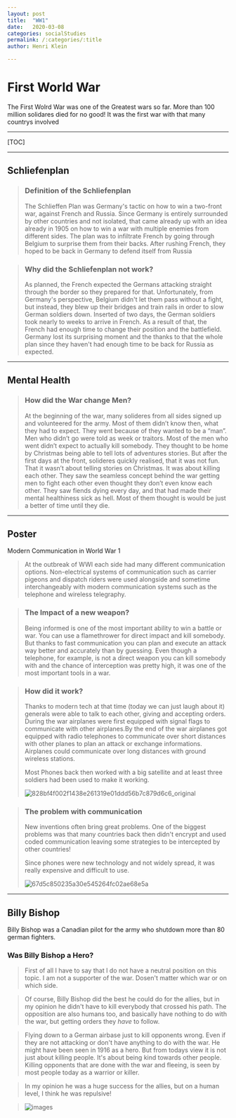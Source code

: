 ```yaml
---
layout: post
title:  "WW1"
date:   2020-03-08
categories: socialStudies
permalink: /:categories/:title
author: Henri Klein

---
```


# First World War

The First Wolrd War was one of the Greatest wars so far. More than 100 million solidares died for no good! It was the first war with that many countrys involved

---

[TOC]

----

## Schliefenplan

> ### Definition of the Schliefenplan
>
> The Schlieffen Plan was Germany's tactic on how to win a two-front war, against French and Russia. Since Germany is entirely surrounded by other countries and not isolated, that came already up with an idea already in 1905 on how to win a war with multiple enemies from different sides. The plan was to infiltrate French by going through Belgium to surprise them from their backs. After rushing French, they hoped to be back in Germany to defend itself from Russia 

> ### Why did the Schliefenplan not work?
>
> As planned, the French expected the Germans attacking straight through the border so they prepared for that. Unfortunately, from Germany's perspective, Belgium didn't let them pass without a fight, but instead, they blew up their bridges and train rails in order to slow German soldiers down. Inserted of two days, the German soldiers took nearly to weeks to arrive in French. As a result of that, the French had enough time to change their position and the battlefield. Germany lost its surprising moment and the thanks to that the whole plan since they haven't had enough time to be back for Russia as expected. 

---------

## Mental Health

> ### How did the War change Men?
>
> At the beginning of the war, many solideres from all sides signed up and volunteered for the army. Most of them didn’t know then, what they had to expect. They went because of they wanted to be a “man”. Men who didn’t go were told as week or traitors. Most of the men who went didn’t expect to actually kill somebody. They thought to be home by Christmas being able to tell lots of adventures stories. But after the first days at the front, solideres quickly realised, that it was not fun. That it wasn’t about telling stories on Christmas. It was about killing each other. They saw the seamless concept behind the war getting men to fight each other even thought they don’t even know each other. They saw fiends dying every day, and that had made their mental healthiness sick as hell. Most of them thought is would be just a better of time until they die.

----------

## Poster

Modern Communication in World War 1



> At the outbreak of WWI each side had many different communication options. Non-electrical systems of communication such as carrier pigeons and dispatch riders were used alongside and sometime interchangeably with modern communication systems such as the telephone and wireless telegraphy.

> ### The Impact of a new weapon?
>
> Being informed is one of the most important ability to win a battle or war. You can use a flamethrower for direct impact and kill somebody. But thanks to fast communication you can plan and execute an attack way better and accurately than by guessing. Even though a telephone, for example, is not a direct weapon you can kill somebody with and the chance of interception was pretty high, it was one of the most important tools in a war. 

> ### How did it work?
>
> Thanks to modern tech at that time (today we can just laugh about it) generals were able to talk to each other, giving and accepting orders. During the war airplanes were first equipped with signal flags to communicate with other airplanes.By the end of the war airplanes got equipped with radio telephones to communicate over short distances with other planes to plan an attack or exchange informations. Airplanes could communicate over long distances with ground wireless stations.
>
> Most Phones back then worked with a big satellite and at least three soldiers had been used to make it working.
>
> ![828bf4f002f1438e261319e01ddd56b7c879d6c6_original](https://tva1.sinaimg.cn/large/00831rSTgy1gcst36w91yg30e80awtc9.gif)

> ### The problem with communication
>
> New inventions often bring great problems. One of the biggest problems was that many countries back then didn't encrypt and used coded communication leaving some strategies to be intercepted by other countries!
>
> Since phones were new technology and not widely spread, it was really expensive and difficult to use. 
>
> ![67d5c850235a30e545264fc02ae68e5a](https://tva1.sinaimg.cn/large/00831rSTgy1gcst3pu24hj30hs0bv3zi.jpg)





---

## Billy Bishop

Billy Bishop was a Canadian pilot for the army who shutdown more than 80 german fighters.

### Was Billy Bishop a Hero?

> First of all I have to say that I do not have a neutral position on this topic. I am not a supporter of the war. Dosen't matter which war or on which side.

> Of course, Billy Bishop did the best he could do for the allies, but in my opinion he didn't have to kill everybody that crossed his path. The opposition are also humans too, and basically have nothing to do with the war, but getting orders they *have* to follow. 

> Flying down to a German airbase just to kill opponents wrong. Even if they are not attacking or don't have anything to do with the war. He might have been seen in 1916 as a hero. But from todays view it is not just about killing people. It's about being kind towards other people. Killing opponents that are done with the war and fleeing, is seen by most people today as a warrior or killer. 

> In my opinion he was a huge success for the allies, but on a human level, I think he was repulsive!

> ![images](https://tva1.sinaimg.cn/large/00831rSTgy1gcstiaiwuij307805e0so.jpg)

